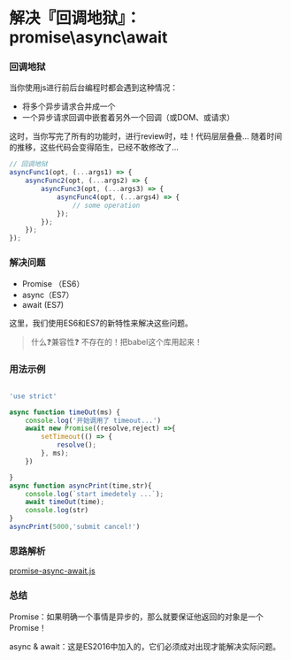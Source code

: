 # 解决『回调地狱』：promise\async\await

### 回调地狱

当你使用js进行前后台编程时都会遇到这种情况：

- 将多个异步请求合并成一个
- 一个异步请求回调中嵌套着另外一个回调（或DOM、或请求）

这时，当你写完了所有的功能时，进行review时，哇！代码层层叠叠… 随着时间的推移，这些代码会变得陌生，已经不敢修改了...

```js
// 回调地狱
asyncFunc1(opt, (...args1) => {
    asyncFunc2(opt, (...args2) => {
        asyncFunc3(opt, (...args3) => {
            asyncFunc4(opt, (...args4) => {
                // some operation
            });
        });
    });
});
```



### 解决问题

- Promise （ES6）
- async（ES7）
- await (ES7)

这里，我们使用ES6和ES7的新特性来解决这些问题。

> 什么❓兼容性❓ 不存在的！把babel这个库用起来！

### 用法示例

```js

'use strict'

async function timeOut(ms) {
    console.log('开始调用了 timeout...')
    await new Promise((resolve,reject) =>{
        setTimeout(() => {
            resolve();
        }, ms);
    })

}
async function asyncPrint(time,str){
    console.log(`start imedetely ...`);
    await timeOut(time);
    console.log(str)
}
asyncPrint(5000,'submit cancel!')

```

### 思路解析
[promise-async-await.js](../src/promise-async-await.js)



### 总结

Promise：如果明确一个事情是异步的，那么就要保证他返回的对象是一个Promise！

async & await：这是ES2016中加入的，它们必须成对出现才能解决实际问题。



